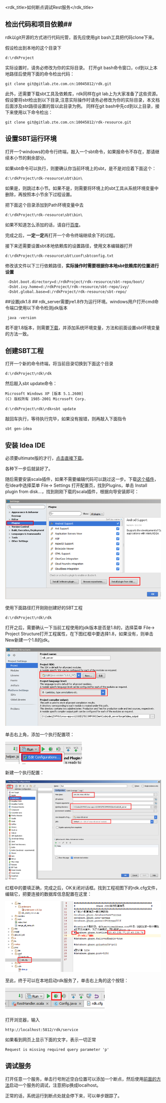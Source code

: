 <rdk_title>如何断点调试Rest服务</rdk_title>

## 检出代码和项目依赖##

rdk以git开源的方式进行代码托管，首先应使用git bash工具把代码clone下来。

假设检出到本地的这个目录下

	d:\rdkProject

实际设置时，请务必修改为你的实际目录。
打开git bash命令窗口，cd到以上本地路径后使用下面的命令检出代码：
	 
    git clone git@gitlab.zte.com.cn:10045812/rdk.git

此外，还需要下载sbt工具及依赖库，rdk同样在git lab上为大家准备了这些资源。假设要将sbt检出到以下目录,注意实际操作时请务必修改为你的实际目录，本文档后面涉及sbt路径设置的皆以此目录为例。
同样在git bash中先cd到以上目录，接下来使用以下命令检出：
  
    git clone git@gitlab.zte.com.cn:10045812/rdk-resource.git

## 设置SBT运行环境 ##

打开一个windows的命令行终端，敲入一个sbt命令，如果报命令不存在，那请继续本小节的剩余部分。

如果sbt命令可以执行，则要确认你当前环境上的sbt，是不是对应着下面这个：

	d:\rdkProject\rdk-resource\sbt\bin\

如果是，则跳过本小节。如果不是，则需要将环境上的sbt工具从系统环境变量中删除，再按照本小节余下过程设置。

把下面这个目录添加到Path环境变量中去

	d:\rdkProject\rdk-resource\sbt\bin\

如果不知道怎么添加的话，请自行[百度](https://www.baidu.com/s?ie=utf-8&f=8&rsv_bp=0&rsv_idx=1&tn=baidu&wd=%E5%A6%82%E4%BD%95%E8%AE%BE%E7%BD%AE%E7%8E%AF%E5%A2%83%E5%8F%98%E9%87%8F&rsv_pq=fba32b1f000189c1&rsv_t=17cc7x9i2muEP6LU2zPYR3cF%2B04FWZNJ3geSW7MrqUEY3LgklGm0gBVIlM0&rsv_enter=1&rsv_sug3=24&rsv_sug1=10&rsv_sug7=100)。

完成之后，**一定一定**再打开一个命令终端继续余下的过程。

接下来还需要设置sbt本地依赖库的设置路径，使用文本编辑器打开

    d:\rdkProject\rdk-resource\sbt\conf\sbtconfig.txt

修改该文件以下三行依赖路径，**实际操作时需要根据你本地sbt依赖库的位置进行设置**

     -Dsbt.boot.directory=d:/rdkProject/rdk-resource/sbt-repo/boot/
     -Dsbt.ivy.home=d:/rdkProject/rdk-resource/sbt-repo/ivy/
     -Dsbt.global.base=d:/rdkProject/rdk-resource/sbt-repo/

##设置jdk1.8 ##
rdk_server需要jre1.8作为运行环境。windows用户打开cmd命令端口使用以下命令检测jdk版本

     java -version

若不是1.8版本，则需要[下载](https://www.baidu.com/link?url=VBPJzd2YmUpsuaRQpm5o3u_2I8exB6CjUbv6e5I-qDnquELOrLtCJhUDto4TfWomGHzqoIz9FpOsJKdfzrtZYb6IMaql7AjTYPJ1tjFHDlRp1DnCUVH8nCLg7zmqsg8i&wd=&eqid=d02be58100003af80000000657e91599)，并添加系统环境变量，方法和前面设置sbt环境变量的方法一致。

## 创建SBT工程 ##

打开一个新的命令终端，将当前目录切换到下面这个目录

	d:\rdkProject\rdk\rdk

然后敲入sbt update命令：

	Microsoft Windows XP [版本 5.1.2600]
	(C) 版权所有 1985-2001 Microsoft Corp.
	
	d:\rdkProject\rdk\rdk>sbt update

敲回车执行，等待执行完毕，如果没有报错，则再敲入下面指令

	sbt gen-idea

## 安装 Idea IDE ##

必须要ultimate版的才行，[点击直接下载](http://10.9.233.35:8080/tools/ideaIU-15.zip)。

各种下一步后就装好了。

随后需要安装scala插件，如果不需要编辑代码可以跳过这一步。下载[这个插件](http://10.9.233.35:8080/tools/scala-intellij-bin-2.2.0.zip)，在Idea中选择菜单 File-> Settings 打开配置页，找到Plugins，单击 Install plugin from disk...，找到刚刚下载的scala插件，根据向导安装即可：

<img src="img/plugin.PNG"></img>


使用下面路径打开刚刚创建好的SBT工程

	d:\rdkProject\rdk\rdk

打开之后，需要确认一下当前工程使用的jdk版本是否是1.8的，选择菜单 File-> Project Structure打开工程属性，在下图红框中要选择1.8，如果没有，则单击New新建一个1.8的jdk。

<img src="img/jdk.PNG"></img>

单击右上角，添加一个执行配置项：

<img src="img/setup_run.PNG"></img>

新建一个执行配置：

<img src="img/setup_run1.PNG"></img>

红框中的要填正确，完成之后，OK关闭对话框。找到工程视图下的rdk.cfg文件，编辑它，把要连接的数据库信息配置在这里：

<img src="img/dbcfg.PNG"></img>

至此，终于可以在本地启动rdk服务了，单击右上角的这个按钮：

<img src="img/run.PNG"></img>

打开浏览器，输入

	http://localhost:5812/rdk/service

如果看到网页上显示下面的文字，表示一切正常

	Request is missing required query parameter 'p'

## 调试服务 ##

打开任意一个服务，单击行号附近空白位置可以添加一个断点，然后使用[前面的方法](/rdk_server/doc/manual.md#debug)启动一个服务的调试，注意把ip换成localhost。

正常的话，系统运行到断点处就会停下来，可以单步跟踪了。

